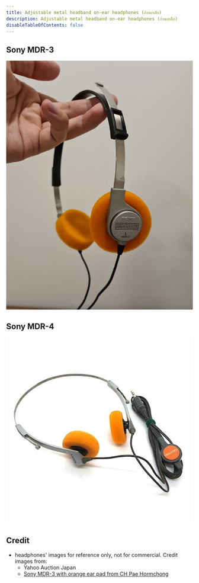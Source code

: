 ```yaml
---
title: Adjustable metal headband on-ear headphones (ก้านเหล็ก)
description: Adjustable metal headband on-ear headphones (ก้านเหล็ก)
disableTableOfContents: false
---
```


## Sony MDR-3

![](images/adjustable-metal-headband-on-ear-headphones/sony-mdr-3.png)

## Sony MDR-4

![](images/adjustable-metal-headband-on-ear-headphones/sony-mdr-4.png)


## Credit
- headphones' images for reference only, not for commercial. Credit images from:
  - Yahoo Auction Japan
  - [Sony MDR-3 with orange ear pad from CH Pae Hormchong](https://www.facebook.com/CH.Pae.HC)

